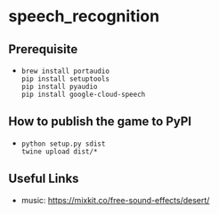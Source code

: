 # speech_recognition

## Prerequisite
-   ```shell
    brew install portaudio
    pip install setuptools
    pip install pyaudio
    pip install google-cloud-speech
    ```
    

## How to publish the game to PyPI

- ```shell
  python setup.py sdist
  twine upload dist/*
  ```

## Useful Links

- music: https://mixkit.co/free-sound-effects/desert/